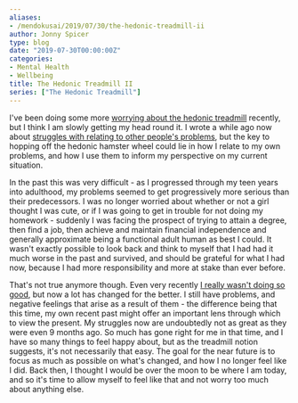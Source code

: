 ```yaml
---
aliases:
- /mendokusai/2019/07/30/the-hedonic-treadmill-ii
author: Jonny Spicer
type: blog
date: "2019-07-30T00:00:00Z"
categories:
- Mental Health
- Wellbeing
title: The Hedonic Treadmill II
series: ["The Hedonic Treadmill"]
---
```

I've been doing some more [worrying about the hedonic treadmill](/blog/the-hedonic-treadmill) recently, but I think I am slowly getting my head round it. I wrote
a while ago now about [struggles with relating to other people's problems](/blog/problems), but the key to hopping off the hedonic hamster wheel could lie in how I
relate to my own problems, and how I use them to inform my perspective on my current situation.

In the past this was very difficult - as I progressed through my teen years into adulthood, my problems seemed to get progressively more serious than their predecessors. I was no longer
worried about whether or not a girl thought I was cute, or if I was going to get in trouble for not doing my homework - suddenly I was facing the prospect of trying to attain a degree,
then find a job, then achieve and maintain financial independence and generally approximate being a functional adult human as best I could. It wasn't exactly possible to look back
and think to myself that I had had it much worse in the past and survived, and should be grateful for what I had now, because I had more responsibility and more at stake than ever before.

That's not true anymore though. Even very recently [I really wasn't doing so good](/blog/the-unplanned-year), but now a lot has changed for the better. I still have problems,
and negative feelings that arise as a result of them - the difference being that this time, my own recent past might offer an important lens through which to view the present. My struggles
now are undoubtedly not as great as they were even 9 months ago. So much has gone right for me in that time, and I have so many things to feel happy about, but as the treadmill notion suggests,
it's not necessarily that easy. The goal for the near future is to focus as much as possible on what's changed, and how I no longer feel like I did. Back then, I thought I would be over the
moon to be where I am today, and so it's time to allow myself to feel like that and not worry too much about anything else.
